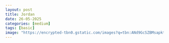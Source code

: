 ```yaml
---
layout: post
title: Jordan
date: 26-05-2025
categories: [medium]
tags: [basic]
image: "https://encrypted-tbn0.gstatic.com/images?q=tbn:ANd9GcSZBMsapktYeMOdAbfcvr6J4hMZTMDLy8SYzw&s](https://encrypted-tbn0.gstatic.com/images?q=tbn:ANd9GcSK-HjHUDxuWAsq2OJeEeemHhFwDlvCdIyLLg&s"
---
```

